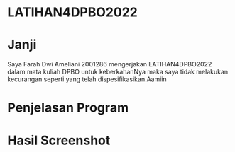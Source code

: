 # LATIHAN4DPBO2022


# Janji
Saya Farah Dwi Ameliani 2001286 mengerjakan LATIHAN4DPBO2022 dalam mata kuliah DPBO untuk keberkahanNya maka saya tidak melakukan kecurangan seperti yang telah dispesifikasikan.Aamiin


# Penjelasan Program

# Hasil Screenshot
